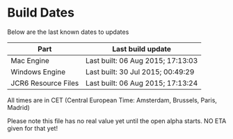 # Build Dates

Below are the last known dates to updates

Part | Last build update
-----|-----
Mac Engine | Last built: 06 Aug 2015; 17:13:03
Windows Engine | Last built: 30 Jul 2015; 00:49:29
JCR6 Resource Files | Last built: 06 Aug 2015; 17:13:24
All times are in CET (Central European Time: Amsterdam, Brussels, Paris, Madrid)


Please note this file has no real value yet until the open alpha starts. NO ETA given for that yet!
